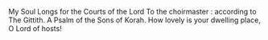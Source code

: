 My Soul Longs for the Courts of the Lord To the choirmaster : according to The Gittith. A Psalm of the Sons of Korah. How lovely is your dwelling place, O Lord of hosts!
